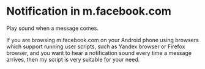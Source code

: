 # Notification in m.facebook.com
Play sound when a message comes.

If you are browsing m.facebook.com on your Android phone using browsers which support running user scripts, such as Yandex browser or Firefox browser, and you want to hear a notification sound every time a message arrives, then my script is very suitable for your need.

